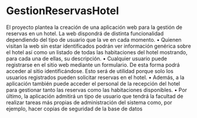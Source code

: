 # GestionReservasHotel
El proyecto plantea la creación de una aplicación web para la gestión de reservas en un hotel. La
web dispondrá de distinta funcionalidad dependiendo del tipo de usuario que la ve en cada
momento.
• Quienen visitan la web sin estar identificados podrán ver información genérica sobre el
hotel así como un listado de todas las habitaciones del hotel mostrando, para cada una de
ellas, su descripción.
• Cualquier usuario puede registrarse en el sitio web mediante un formulario. De esta forma
podrá acceder al sitio identificándose. Esto será de utilidad porque solo los usuarios
registrados pueden solicitar reservas en el hotel.
• Además, a la aplicación también puede acceder el personal de la recepción del hotel para
gestionar tanto las reservas como las habitaciones disponibles.
• Por último, la aplicación admitirá un tipo de usuario que tendrá la facultad de realizar
tareas más propias de administración del sistema como, por ejemplo, hacer copias de
seguridad de la base de datos
